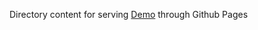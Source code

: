 Directory content for serving [Demo](https://drinkspiller.github.io/threejs_chromakey_video_material/) through Github Pages
